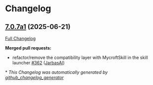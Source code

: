 # Changelog

## [7.0.7a1](https://github.com/OpenVoiceOS/ovos-workshop/tree/7.0.7a1) (2025-06-21)

[Full Changelog](https://github.com/OpenVoiceOS/ovos-workshop/compare/7.0.6...7.0.7a1)

**Merged pull requests:**

- refactor/remove the compatibility layer with MycroftSkill in the skill launcher [\#362](https://github.com/OpenVoiceOS/ovos-workshop/pull/362) ([JarbasAl](https://github.com/JarbasAl))



\* *This Changelog was automatically generated by [github_changelog_generator](https://github.com/github-changelog-generator/github-changelog-generator)*
